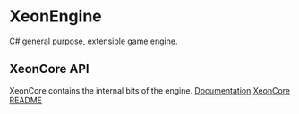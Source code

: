 # XeonEngine
C# general purpose, extensible game engine.

## XeonCore API

XeonCore contains the internal bits of the engine.
[Documentation](https://envis10n.github.io/XeonEngine/)
[XeonCore README](./XeonCore/README.md)